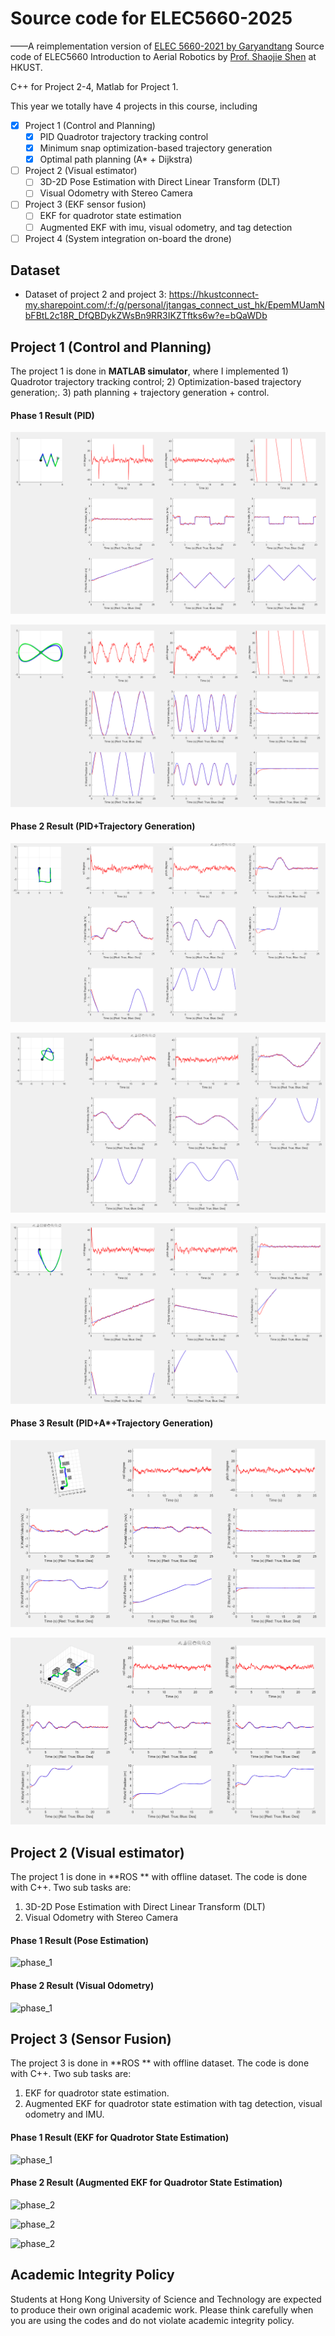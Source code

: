 # Source code for ELEC5660-2025
——A reimplementation version of [ELEC 5660-2021 by Garyandtang](https://github.com/Garyandtang/ELEC5660-2021)
Source code of ELEC5660 Introduction to Aerial Robotics by [Prof. Shaojie Shen](https://facultyprofiles.ust.hk/profiles.php?profile=shaojie-shen-eeshaojie/) at HKUST.

C++ for Project 2-4, Matlab for Project 1.

This year we totally have 4 projects in this course, including 

- [x] Project 1 (Control and Planning)
  - [x] PID Quadrotor trajectory tracking control
  - [x] Minimum snap optimization-based trajectory generation
  - [x] Optimal path planning (A* + Dijkstra)
- [ ] Project 2 (Visual estimator)
  - [ ] 3D-2D Pose Estimation with Direct  Linear Transform (DLT)
  - [ ] Visual Odometry with Stereo Camera
- [ ] Project 3 (EKF sensor fusion)
  - [ ] EKF for quadrotor state estimation
  - [ ] Augmented EKF with imu, visual odometry, and tag detection
- [ ] Project 4 (System integration on-board the drone)

## Dataset
* Dataset of project 2 and project 3: https://hkustconnect-my.sharepoint.com/:f:/g/personal/jtangas_connect_ust_hk/EpemMUamNbFBtL2c18R_DfQBDykZWsBn9RR3IKZTftks6w?e=bQaWDb

## Project 1 (Control and Planning)

The project 1 is done in **MATLAB simulator**, where I implemented 1) Quadrotor trajectory tracking control; 2) Optimization-based trajectory generation;. 3) path planning + trajectory generation + control.

#### Phase 1 Result (PID)

![phase_1](project1/proj1phase1/figure/diamond.png)

![phase_1](project1/proj1phase1/figure/figure8.png)

#### Phase 2 Result (PID+Trajectory Generation)

![phase_2](project1/proj1phase2/imgs/path3.png)

![phase_2](project1/proj1phase2/imgs/path5.png)

![phase_2](project1/proj1phase2/imgs/path6.png)

#### Phase 3 Result (PID+A*+Trajectory Generation)

![phase_1](project1/proj1phase3/imgs/Img(1).png)

![phase_1](project1/proj1phase3/imgs/Img(6).png)
## Project 2 (Visual estimator)

The project 1 is done in **ROS ** with offline dataset. The code is done with C++. Two sub tasks are:

1. 3D-2D Pose Estimation with Direct  Linear Transform (DLT)
2. Visual Odometry with Stereo Camera

#### Phase 1 Result (Pose Estimation)

![phase_1](project2/project2phase1/tag_detector/document/proj2phase1_result.png)

#### Phase 2 Result (Visual Odometry)

![phase_1](project2/project2phase2/img/project2phase2_result.png)



## Project 3 (Sensor Fusion)

The project 3 is done in **ROS ** with offline dataset. The code is done with C++. Two sub tasks are:

1. EKF for quadrotor state estimation.
2.   Augmented EKF for quadrotor state estimation with tag detection, visual odometry and IMU.

#### Phase 1 Result (EKF for Quadrotor State Estimation)

![phase_1](project3/project3phase1/img/EKF_result_RVIZ.png)



#### Phase 2 Result (Augmented EKF for Quadrotor State Estimation)

![phase_2](project3/project3phase2/img/AEKF_odom.png)

![phase_2](project3/project3phase2/img/AEKF_simple.png)

![phase_2](project3/project3phase2/img/AEKF_vo.png)

## Academic Integrity Policy

Students at Hong Kong University of Science and Technology are expected to produce their own  original academic work. Please think carefully when you are using the  codes and do not violate academic integrity policy.
